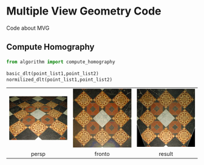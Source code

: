 # Multiple View Geometry Code 

Code about MVG

## Compute Homography

```python
from algorithm import compute_homography
```

```
basic_dlt(point_list1,point_list2)
normilized_dlt(point_list1,point_list2)
```

<table border=0 cellspacing=0 cellpadding=0>
<tr><td><img src="pngfiles/projgeomfigs-floor.persp.bmp"/></td><td><img src="pngfiles/projgeomfigs-floor.fronto.bmp"/></td>
  <td><img src="pngfiles/homography_res.png"></td>
  </tr>
  <tr><td><div align="center">persp</div></td>
    <td><div align="center">fronto</div></td>
    <td><div align="center">result</div></td>
  </tr>
</table>

